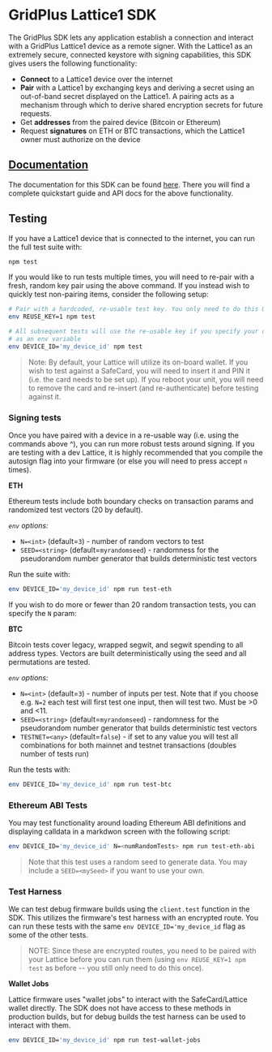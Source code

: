 # GridPlus Lattice1 SDK

The GridPlus SDK lets any application establish a connection and interact with a GridPlus Lattice1 device as a remote signer. With the Lattice1 as an extremely secure, connected keystore with signing capabilities, this SDK gives users the following functionality:

* **Connect** to a Lattice1 device over the internet
* **Pair** with a Lattice1 by exchanging keys and deriving a secret using an out-of-band secret displayed on the Lattice1. A pairing acts as a mechanism through which to derive shared encryption secrets for future requests.
* Get **addresses** from the paired device (Bitcoin or Ethereum)
* Request **signatures** on ETH or BTC transactions, which the Lattice1 owner must authorize on the device

## [Documentation](https://gridplus-sdk.readthedocs.io)

The documentation for this SDK can be found [here](https://gridplus-sdk.readthedocs.io). There you will find a complete quickstart guide and API docs for the above functionality.

## Testing

If you have a Lattice1 device that is connected to the internet, you can run the full test suite with:

```bash
npm test
```

If you would like to run tests multiple times, you will need to re-pair with a fresh, random key pair using the above command.
If you instead wish to quickly test non-pairing items, consider the following setup:

```bash
# Pair with a hardcoded, re-usable test key. You only need to do this ONCE!
env REUSE_KEY=1 npm test

# All subsequent tests will use the re-usable key if you specify your device ID
# as an env variable
env DEVICE_ID='my_device_id' npm test
```

> Note: By default, your Lattice will utilize its on-board wallet. If you wish to test against a SafeCard, you will need to insert it and PIN it (i.e. the card needs to be set up). If you reboot your unit, you will need to remove the card and re-insert (and re-authenticate) before testing against it.

### Signing tests

Once you have paired with a device in a re-usable way (i.e. using the commands above ^), you can run more robust tests around signing. If you are testing with a dev Lattice, it is highly recommended that you compile the autosign flag into your firmware (or else you will need to press accept `n` times).

**ETH**

Ethereum tests include both boundary checks on transaction params and randomized test vectors (20 by default). 

*`env` options:*

* `N=<int>` (default=`3`) - number of random vectors to test
* `SEED=<string>` (default=`myrandomseed`) - randomness for the pseudorandom number generator that builds deterministic test vectors

Run the suite with:

```bash
env DEVICE_ID='my_device_id' npm run test-eth
```

If you wish to do more or fewer than 20 random transaction tests, you can specify the `N` param:


**BTC**

Bitcoin tests cover legacy, wrapped segwit, and segwit spending to all address types. Vectors are built deterministically using the seed and all permutations are tested.

*`env` options:*

* `N=<int>` (default=`3`) - number of inputs per test. Note that if you choose e.g. `N=2` each test will first test one input, then will test two. Must be >0 and <11.
* `SEED=<string>` (default=`myrandomseed`) - randomness for the pseudorandom number generator that builds deterministic test vectors
* `TESTNET=<any>` (default=`false`) - if set to any value you will test all combinations for both mainnet and testnet transactions (doubles number of tests run)

Run the tests with:

```bash
env DEVICE_ID='my_device_id' npm run test-btc
```

### Ethereum ABI Tests

You may test functionality around loading Ethereum ABI definitions and displaying calldata in a markdwon screen with the following script:

```bash
env DEVICE_ID='my_device_id' N=<numRandomTests> npm run test-eth-abi
```

> Note that this test uses a random seed to generate data. You may include a `SEED=<mySeed>` if you want to use your own.

### Test Harness

We can test debug firmware builds using the `client.test` function in the SDK. This utilizes the firmware's test harness with an encrypted route. You can run these tests with the same `env DEVICE_ID='my_device_id` flag as some of the other tests.

> NOTE: Since these are encrypted routes, you need to be paired with your Lattice before you can run them (using `env REUSE_KEY=1 npm test` as before -- you still only need to do this once).

**Wallet Jobs**

Lattice firmware uses "wallet jobs" to interact with the SafeCard/Lattice wallet directly. The SDK does not have access to these methods in production builds, but for debug builds the test harness can be used to interact with them.

```bash
env DEVICE_ID='my_device_id' npm run test-wallet-jobs
```
